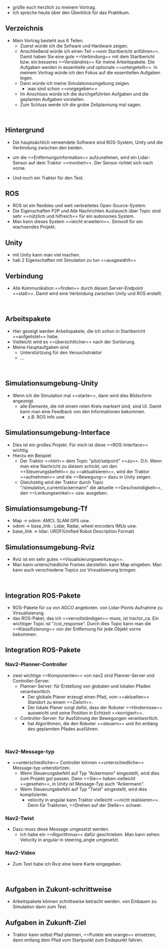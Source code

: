 - grüße euch herzlich zu meinem Vortrag. 
- Ich spreche heute über den Überblick für das Praktikum. 

## Verzeichnis
- Mein Vortrag besteht aus 6 Teilen. 
	- Zuerst würde ich die Sofware und Hardware zeigen. 
	- Anschließend würde ich einen Teil ==vom Startbericht anführen==. Damit haben Sie eine gute ==Verbindung== mit dem Startbericht bzw. ein besseres ==Verständnis== für meine Arbeitspakete. Die Aufgaben werden in essentielle und optionale ==untergeteilt==. In meinem Vortrag würde ich den Fokus auf die essentiellen Aufgaben legen. 
	- Dann würde ich meine Simulationsumgebung zeigen.
		- was sind schon ==vorgegeben== 
	- Im Anschluss würde ich die durchgeführten Aufgaben und die geplanten Aufgaben vorstellen. 
	- Zum Schluss werde ich die grobe Zeitplannung mal sagen. 

<br><div STYLE="page-break-after: always;"></div> 
## Hintergrund 
- Die hauptsächlich verwendete Software sind ROS-System, Unity und die Verbindung zwischen den beiden. 

- um die ==Entfernungsinformation== aufzunehmen, wird ein Lidar-Sensor auf dem Traktor ==montiert==. Der Sensor richtet sich nach vorne. 
- Und noch ein Traktor für den Test. 

## ROS 
- ROS ist ein flexibles und weit verbreitetes Open-Source-System. 
- Die Eigenschaften P2P und Alle Nachrichten Austausch über Topic sind sehr ==nützlich und hilfreich== für ein autonomes System. 
- Man kann dieses System ==leicht erweitern==. Sinnvoll für ein wachsendes Projekt. 
## Unity 
- mit Unity kann man viel machen. 
- hab 2 Eigenschaften mit Simulation zu tun ==ausgewählt==
## Verbindung 
- Alle Kommunikation ==finden== durch diesen Server-Endpoint ==statt==. Damit wird eine Verbindung zwischen Unity und ROS erstellt. 

<br><div STYLE="page-break-after: always;"></div> 

## Arbeitspakete 
- Hier gezeigt werden Arbeitspakete, die ich schon in Startbericht ==aufgelistet== habe. 
- Vielleicht wird es ==übersichtlicher== nach der Sortierung. 
- Meine Hauptaufgaben sind 
	- Unterstürtzung für den Versuchstraktor 
	- ...


<br><div STYLE="page-break-after: always;"></div> 

## Simulationsumgebung-Unity 
- Wenn ich die Simulation mal ==starte==, dann wird dies Bildschirm angezeigt. 
	- alle Elemente, die mit einem roten Kreis markiert sind, sind UI. Damit kann man eine Feedback von den Informationen bekommen.
		- z.B. ROS info usw. 
## Simulationsumgebung-Interface 
- Dies ist ein großes Projekt. Für mich ist diese ==ROS-Interface== wichtig. 
- Hierzu ein Beispiel 
	- Der Traktor ==hört== dem Topic "pilot/setpoint" ==zu==. D.h. Wenn man eine Nachricht zu diesem schickt, um den ==Steuerungsbefehl== zu ==aktualisieren==, wird der Traktor ==aufnehmen== und die ==Bewegung== dazu in Unity zeigen. 
	- Gleichzetig wird der Traktor durch Topic "/simulation_current/ackermann" die aktuelle ==Geschwindigkeit==, den ==Lenkungswinkel== usw. ausgeben.
## Simulationsumgebung-Tf 
- Map -> odom: AMCL SLAM GPS usw. 
- odom -> base_link : Lidar, Radar, wheel encoders IMUs usw. 
- base_link -> lidar: URDF(Unified Robot Description Format) 
## Simulationsumgebung-Rviz 
- Rviz ist ein sehr gutes ==Visualisierungswerkzeug==. 
- Man kann unterschiedliche Frames darstellen. kann Map eingeben. Man kann auch verschiedene Topics zur Virsualisierung bringen. 


<br><div STYLE="page-break-after: always;"></div> 

## Integration ROS-Pakete 
- ROS-Pakete für ca von AGCO angeboten. von Lidar-Pionts Aufnahme zu Virsualisierung. 
- das ROS-Paket, das ich ==vervollständigen== muss, ist tractor_ca. Ein wichtiger Topic ist "/col_response". Durch dies Topic kann man die ==Klassifizierung== von der Entfernung für jede Objekt vorne bekommen. 

## Integration ROS-Pakete 
### Nav2-Planner-Controller
- zwei wichtige ==Komponenten== von nav2 sind Planner-Server und Controller-Server. 
	- Planner-Server: für Erstellung von globalen und lokalen Pfaden verantwortlich. 
		- Der globale Planer erzeugt einen Pfad, vom ==aktuellen== Standort zu einem ==Zielort==.
		- Der lokale Planer sorgt dafür, dass der Roboter ==Hindernisse== ausweicht und seine Position in Echtzeit ==korrigiert==. 
	- Controller-Server: für Ausführung der Bewegungen verantwortlich.
		- hat Algorithmen, die den Roboter ==steuern== und ihn entlang des geplannten Pfades ausführen. 

<br><div STYLE="page-break-after: always;"></div>

### Nav2-Message-typ
- ==unterschiedliche== Controller können ==unterschiedliche== Message-typ unterstürtzen. 
	- Wenn Steuerungsbefehl auf Typ "Ackermann" eingestellt, wird dies zum Projekt gut passen. Denn ==Sie== haben vielleicht ==gesehen==, in Unity ist Message-Typ auch "Ackermann".
	- Wenn Steuerungsbefehl auf Typ "Twist" eingestellt, wird dies komplizierter.
		- velocity in angular kann Traktor vielleicht ==nicht realisieren==. Denn für Traktoren, ==Drehen auf der Stelle== schwer.
### Nav2-Twist
- Dazu muss diese Message umgesetzt werden. 
	- Ich habe ein ==Algorithmus== dafür geschrieben. Man kann sehen: Velocity in angular in steering_angle umgesetzt. 
### Nav2-Video
- Zum Test habe ich Rviz eine leere Karte eingegeben. 


<br><div STYLE="page-break-after: always;"></div> 

## Aufgaben in Zukunt-schrittweise 
- Arbeitspakete können schrittweise betracht werden. von Einbauen zu Simulation dann zum Test. 
## Aufgaben in Zukunft-Ziel 
- Traktor kann selbst Pfad plannen, ==Punkte wie orange== einsetzen, dann entlang dem Pfad vom Startpunkt zum Endepunkt fahren. 